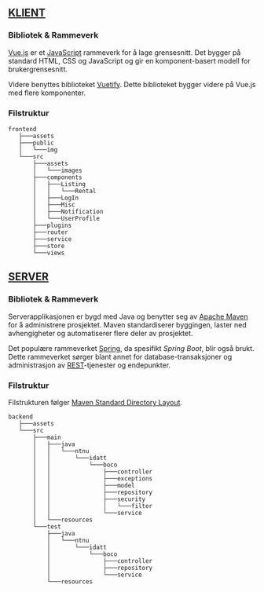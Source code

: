 ## [KLIENT](https://gitlab.stud.idi.ntnu.no/idatt2106_2022_08/frontend)
### Bibliotek & Rammeverk

[Vue.js](https://vuejs.org/) er et [JavaScript](https://www.javascript.com/) rammeverk for å lage grensesnitt. Det bygger på standard HTML, CSS og JavaScript og gir en komponent-basert modell for brukergrensesnitt. 

Videre benyttes biblioteket [Vuetify](https://vuetifyjs.com/en/). Dette biblioteket bygger videre på Vue.js med flere komponenter.

### Filstruktur

```
frontend
   ├───assets
   ├───public
   │   └───img
   └───src
       ├───assets
       │   └───images
       ├───components
       │   ├───Listing
       │   │   └───Rental
       │   ├───LogIn
       │   ├───Misc
       │   ├───Notification
       │   └───UserProfile
       ├───plugins
       ├───router
       ├───service
       ├───store
       └───views
```



## [SERVER](https://gitlab.stud.idi.ntnu.no/idatt2106_2022_08/backend)

### Bibliotek & Rammeverk

Serverapplikasjonen er bygd med Java og benytter seg av [Apache Maven](https://maven.apache.org/) for å administrere prosjektet. Maven standardiserer byggingen, laster ned avhengigheter og automatiserer flere deler av prosjektet.

Det populære rammeverket [Spring](https://spring.io/), da spesifikt _Spring Boot_, blir også brukt. Dette rammeverket sørger blant annet for database-transaksjoner og administrasjon av [REST](https://restfulapi.net/)-tjenester og endepunkter.

### Filstruktur

Filstrukturen følger [Maven Standard Directory Layout](https://maven.apache.org/guides/introduction/introduction-to-the-standard-directory-layout.html).

```
backend
   ├───assets
   └───src
       ├───main
       │   ├───java
       │   │   └───ntnu
       │   │       └───idatt
       │   │           └───boco
       │   │               ├───controller
       │   │               ├───exceptions
       │   │               ├───model
       │   │               ├───repository
       │   │               ├───security
       │   │               │   └───filter
       │   │               └───service
       │   └───resources
       └───test
           ├───java
           │   └───ntnu
           │       └───idatt
           │           └───boco
           │               ├───controller
           │               ├───repository
           │               └───service
           └───resources
```